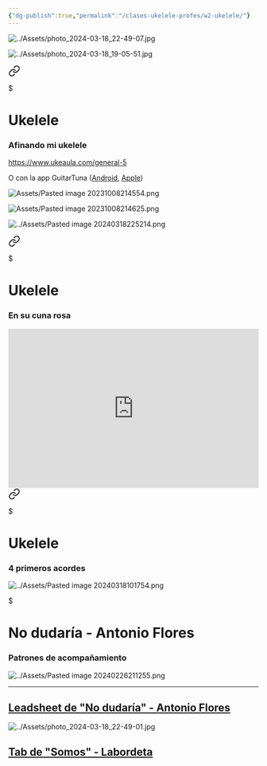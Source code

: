 ```yaml
---
{"dg-publish":true,"permalink":"/clases-ukelele-profes/w2-ukelele/"}
---
```


<div class="slide">

![../Assets/photo_2024-03-18_22-49-07.jpg](/img/user/Assets/photo_2024-03-18_22-49-07.jpg)

</div>
<div class="slide">

![../Assets/photo_2024-03-18_19-05-51.jpg](/img/user/Assets/photo_2024-03-18_19-05-51.jpg)

</div>
<div class="slide">


<div class="transclusion internal-embed is-loaded"><a class="markdown-embed-link" href="/recursos/ukelele/#afinando-mi-ukelele" aria-label="Open link"><svg xmlns="http://www.w3.org/2000/svg" width="24" height="24" viewBox="0 0 24 24" fill="none" stroke="currentColor" stroke-width="2" stroke-linecap="round" stroke-linejoin="round" class="svg-icon lucide-link"><path d="M10 13a5 5 0 0 0 7.54.54l3-3a5 5 0 0 0-7.07-7.07l-1.72 1.71"></path><path d="M14 11a5 5 0 0 0-7.54-.54l-3 3a5 5 0 0 0 7.07 7.07l1.71-1.71"></path></svg></a><div class="markdown-embed">

$<div class="markdown-embed-title">

# Ukelele

</div>


### Afinando mi ukelele

https://www.ukeaula.com/general-5

O con la app GuitarTuna ([Android](https://play.google.com/store/apps/details?id=com.ovelin.guitartuna&hl=es&gl=US), [Apple](https://apps.apple.com/es/app/guitartuna-afinador-acordes/id527588389))

![Assets/Pasted image 20231008214554.png](/img/user/Assets/Pasted%20image%2020231008214554.png)

![Assets/Pasted image 20231008214625.png](/img/user/Assets/Pasted%20image%2020231008214625.png)


</div></div>


</div>
<div class="slide">

![../Assets/Pasted image 20240318225214.png](/img/user/Assets/Pasted%20image%2020240318225214.png)

</div>
<div class="slide">


<div class="transclusion internal-embed is-loaded"><a class="markdown-embed-link" href="/recursos/ukelele/#en-su-cuna-rosa" aria-label="Open link"><svg xmlns="http://www.w3.org/2000/svg" width="24" height="24" viewBox="0 0 24 24" fill="none" stroke="currentColor" stroke-width="2" stroke-linecap="round" stroke-linejoin="round" class="svg-icon lucide-link"><path d="M10 13a5 5 0 0 0 7.54.54l3-3a5 5 0 0 0-7.07-7.07l-1.72 1.71"></path><path d="M14 11a5 5 0 0 0-7.54-.54l-3 3a5 5 0 0 0 7.07 7.07l1.71-1.71"></path></svg></a><div class="markdown-embed">

$<div class="markdown-embed-title">

# Ukelele

</div>


### En su cuna rosa

<iframe src="https://www.soundslice.com/slices/WZmwc/embed-channelpost/" width="100%" height="320" frameBorder="0"></iframe>


</div></div>


</div>
<div class="slide">


<div class="transclusion internal-embed is-loaded"><a class="markdown-embed-link" href="/recursos/ukelele/#4-primeros-acordes" aria-label="Open link"><svg xmlns="http://www.w3.org/2000/svg" width="24" height="24" viewBox="0 0 24 24" fill="none" stroke="currentColor" stroke-width="2" stroke-linecap="round" stroke-linejoin="round" class="svg-icon lucide-link"><path d="M10 13a5 5 0 0 0 7.54.54l3-3a5 5 0 0 0-7.07-7.07l-1.72 1.71"></path><path d="M14 11a5 5 0 0 0-7.54-.54l-3 3a5 5 0 0 0 7.07 7.07l1.71-1.71"></path></svg></a><div class="markdown-embed">

$<div class="markdown-embed-title">

# Ukelele

</div>


### 4 primeros acordes

![../Assets/Pasted image 20240318101754.png](/img/user/Assets/Pasted%20image%2020240318101754.png)


</div></div>


</div>
<div class="slide">


<div class="transclusion internal-embed is-loaded"><div class="markdown-embed">

$<div class="markdown-embed-title">

# No dudaría - Antonio Flores

</div>


### Patrones de acompañamiento

![../Assets/Pasted image 20240226211255.png](/img/user/Assets/Pasted%20image%2020240226211255.png)

---


</div></div>


</div>
<div class="slide">

## [Leadsheet de "No dudaría" - Antonio Flores](https://tabs.ultimate-guitar.com/tab/antonio-flores/no-dudaria-chords-1428829)

</div>
<div class="slide">

![../Assets/photo_2024-03-18_22-49-01.jpg](/img/user/Assets/photo_2024-03-18_22-49-01.jpg)

</div>
<div class="slide">

## [Tab de "Somos" - Labordeta](https://tabs.ultimate-guitar.com/tab/1592153)

</div>
